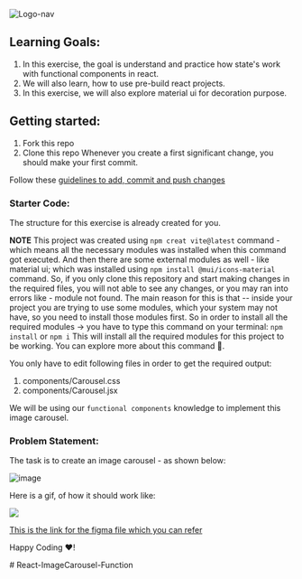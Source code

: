 ![Logo-nav](https://s3.ap-south-1.amazonaws.com/kalvi-education.github.io/front-end-web-development/Kalvium-Logo.png)

## Learning Goals:
1. In this exercise, the goal is understand and practice how state's work with functional components in react.
2. We will also learn, how to use pre-build react projects.
3. In this exercise, we will also explore material ui for decoration purpose.

## Getting started:
1. Fork this repo
2. Clone this repo
Whenever you create a first significant change, you should make your first commit.

Follow these [guidelines to add, commit and push changes](https://github.com/Kalvium-Program/general-guidelines-labs-project-builders)


### Starter Code:
The structure for this exercise is already created for you.

**NOTE** This project was created using `npm creat vite@latest` command - which means all the necessary modules was installed when this command got executed. And then there are some external modules as well - like material ui; which was installed using `npm install @mui/icons-material` command. So, if you only clone this repository and start making changes in the required files, you will not able to see any changes, or you may ran into errors like - module not found. The main reason for this is that -- inside your project you are trying to use some modules, which your system may not have, so you need to install those modules first. 
So in order to install all the required modules -> you have to type this command on your terminal:
`npm install` or `npm i`
This will install all the required modules for this project to be working.
You can explore more about this command 🙂.

You only have to edit following files in order to get the required output:
1. components/Carousel.css
2. components/Carousel.jsx

We will be using our `functional components` knowledge to implement this image carousel.

### Problem Statement:
The task is to create an image carousel - as shown below:

![image](https://s3.ap-south-1.amazonaws.com/kalvi-education.github.io/front-end-web-development/faces-image-carousel-react.png)

Here is a gif, of how it should work like:

![](https://s3.ap-south-1.amazonaws.com/kalvi-education.github.io/front-end-web-development/image-carousal-react.gif)

[This is the link for the figma file which you can refer](https://www.figma.com/file/5a22gyCU65dmDleJTrMVGt/Carousel-Project--Kalvium?node-id=0%3A1&t=m10MyQnbauMAZt8Z-1)



Happy Coding ❤️!


#   R e a c t - I m a g e C a r o u s e l - F u n c t i o n  
 